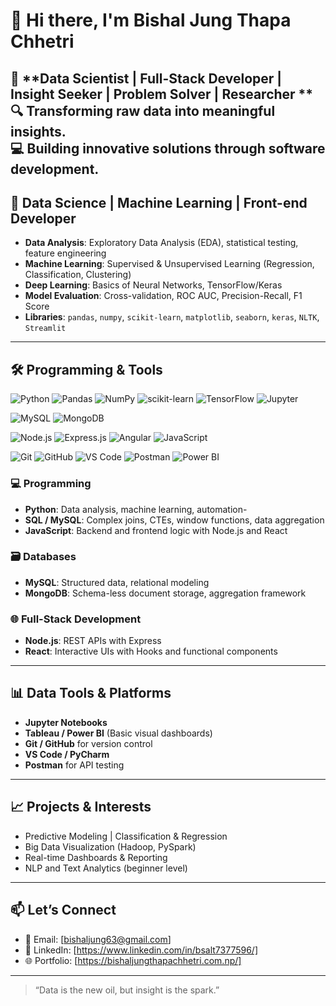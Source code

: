# 👋 Hi there, I'm Bishal Jung Thapa Chhetri

🎯 **Data Scientist | Full-Stack Developer | Insight Seeker | Problem Solver | Researcher **  
🔍 **Transforming raw data into meaningful insights.**  
💻 **Building innovative solutions through software development.**  
---

## 🧠 Data Science | Machine Learning | Front-end Developer

- **Data Analysis**: Exploratory Data Analysis (EDA), statistical testing, feature engineering
- **Machine Learning**: Supervised & Unsupervised Learning (Regression, Classification, Clustering)
- **Deep Learning**: Basics of Neural Networks, TensorFlow/Keras
- **Model Evaluation**: Cross-validation, ROC AUC, Precision-Recall, F1 Score
- **Libraries**: `pandas`, `numpy`, `scikit-learn`, `matplotlib`, `seaborn`, `keras`, `NLTK`, `Streamlit`

---

## 🛠️ Programming & Tools
<!-- 🧠 Data Science & Machine Learning -->
![Python](https://img.shields.io/badge/-Python-3776AB?style=for-the-badge&logo=python&logoColor=white)
![Pandas](https://img.shields.io/badge/-Pandas-150458?style=for-the-badge&logo=pandas&logoColor=white)
![NumPy](https://img.shields.io/badge/-NumPy-013243?style=for-the-badge&logo=numpy&logoColor=white)
![scikit-learn](https://img.shields.io/badge/-Scikit--Learn-F7931E?style=for-the-badge&logo=scikit-learn&logoColor=white)
![TensorFlow](https://img.shields.io/badge/-TensorFlow-FF6F00?style=for-the-badge&logo=tensorflow&logoColor=white)
![Jupyter](https://img.shields.io/badge/-Jupyter-F37626?style=for-the-badge&logo=jupyter&logoColor=white)

<!-- 🗃️ Databases -->
![MySQL](https://img.shields.io/badge/-MySQL-4479A1?style=for-the-badge&logo=mysql&logoColor=white)
![MongoDB](https://img.shields.io/badge/-MongoDB-47A248?style=for-the-badge&logo=mongodb&logoColor=white)

<!-- 🌐 Full Stack Web Development -->
![Node.js](https://img.shields.io/badge/-Node.js-339933?style=for-the-badge&logo=node.js&logoColor=white)
![Express.js](https://img.shields.io/badge/-Express.js-000000?style=for-the-badge&logo=express&logoColor=white)
![Angular](https://img.shields.io/badge/-React-20232A?style=for-the-badge&logo=react&logoColor=61DAFB)
![JavaScript](https://img.shields.io/badge/-JavaScript-F7DF1E?style=for-the-badge&logo=javascript&logoColor=black)

<!-- 🧰 Tools & Platforms -->
![Git](https://img.shields.io/badge/-Git-F05032?style=for-the-badge&logo=git&logoColor=white)
![GitHub](https://img.shields.io/badge/-GitHub-181717?style=for-the-badge&logo=github&logoColor=white)
![VS Code](https://img.shields.io/badge/-VS%20Code-007ACC?style=for-the-badge&logo=visual-studio-code&logoColor=white)
![Postman](https://img.shields.io/badge/-Postman-FF6C37?style=for-the-badge&logo=postman&logoColor=white)
![Power BI](https://img.shields.io/badge/-PowerBI-F2C811?style=for-the-badge&logo=powerbi&logoColor=black)

### 💻 Programming
- **Python**: Data analysis, machine learning, automation-
- **SQL / MySQL**: Complex joins, CTEs, window functions, data aggregation
- **JavaScript**: Backend and frontend logic with Node.js and React

### 🗃️ Databases
- **MySQL**: Structured data, relational modeling
- **MongoDB**: Schema-less document storage, aggregation framework

### 🌐 Full-Stack Development
- **Node.js**: REST APIs with Express
- **React**: Interactive UIs with Hooks and functional components

---

## 📊 Data Tools & Platforms
- **Jupyter Notebooks**
- **Tableau / Power BI** (Basic visual dashboards)
- **Git / GitHub** for version control
- **VS Code / PyCharm**
- **Postman** for API testing

---

## 📈 Projects & Interests
- Predictive Modeling | Classification & Regression
- Big Data Visualization (Hadoop, PySpark)
- Real-time Dashboards & Reporting
- NLP and Text Analytics (beginner level)

---

## 📫 Let’s Connect
- 📧 Email: [bishaljung63@gmail.com]  
- 🔗 LinkedIn: [https://www.linkedin.com/in/bsalt7377596/]
- 🌐 Portfolio: [https://bishaljungthapachhetri.com.np/]

---

> “Data is the new oil, but insight is the spark.”
